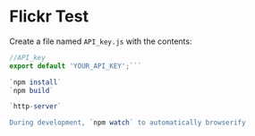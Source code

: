 # Flickr Test  
Create a file named `API_key.js` with the contents:  
```javascript
//API_key
export default 'YOUR_API_KEY';```  

`npm install`  
`npm build`  

`http-server`  

During development, `npm watch` to automatically browserify
